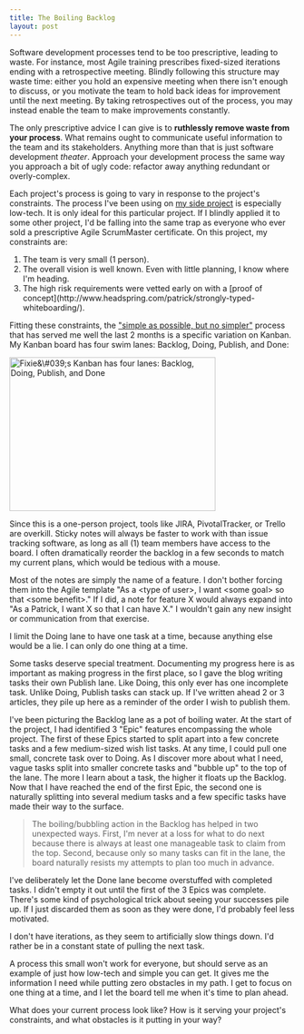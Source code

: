 ```yaml
---
title: The Boiling Backlog
layout: post
---
```


Software development processes tend to be too prescriptive, leading to waste. For instance, most Agile training prescribes fixed-sized iterations ending with a retrospective meeting. Blindly following this structure may waste time: either you hold an expensive meeting when there isn't enough to discuss, or you motivate the team to hold back ideas for improvement until the next meeting. By taking retrospectives out of the process, you may instead enable the team to make improvements constantly.

The only prescriptive advice I can give is to **ruthlessly remove waste from your process**. What remains ought to communicate useful information to the team and its stakeholders. Anything more than that is just software development *theater*. Approach your development process the same way you approach a bit of ugly code: refactor away anything redundant or overly-complex.

Each project's process is going to vary in response to the project's constraints. The process I've been using on [my side project](https://github.com/plioi/fixie) is especially low-tech. It is only ideal for this particular project. If I blindly applied it to some other project, I'd be falling into the same trap as everyone who ever sold a prescriptive Agile ScrumMaster certificate. On this project, my constraints are:

<ol>
<li>The team is very small (1 person).</li>
<li>The overall vision is well known. Even with little planning, I know where I'm heading.</li>
<li>The high risk requirements were vetted early on with a [proof of concept](http://www.headspring.com/patrick/strongly-typed-whiteboarding/).</li></ol>

Fitting these constraints, the ["simple as possible, but no simpler"](http://c2.com/cgi/wiki?EinsteinPrinciple) process that has served me well the last 2 months is a specific variation on Kanban. My Kanban board has four swim lanes: Backlog, Doing, Publish, and Done:

<a href="http://www.headspring.com/wp-content/uploads/2013/05/kanban.png"><img src="http://www.headspring.com/wp-content/uploads/2013/05/kanban.png" alt="Fixie&\#039;s Kanban has four lanes: Backlog, Doing, Publish, and Done" width="363" height="271" class="aligncenter size-full wp-image-6525" /></a>

Since this is a one-person project, tools like JIRA, PivotalTracker, or Trello are overkill. Sticky notes will always be faster to work with than issue tracking software, as long as all (1) team members have access to the board. I often dramatically reorder the backlog in a few seconds to match my current plans, which would be tedious with a mouse.

Most of the notes are simply the name of a feature. I don't bother forcing them into the Agile template "As a &lt;type of user&gt;, I want &lt;some goal&gt; so that &lt;some benefit&gt;." If I did, a note for feature X would always expand into "As a Patrick, I want X so that I can have X." I wouldn't gain any new insight or communication from that exercise.

I limit the Doing lane to have one task at a time, because anything else would be a lie. I can only do one thing at a time.

Some tasks deserve special treatment. Documenting my progress here is as important as making progress in the first place, so I gave the blog writing tasks their own Publish lane. Like Doing, this only ever has one incomplete task.  Unlike Doing, Publish tasks can stack up. If I've written ahead 2 or 3 articles, they pile up here as a reminder of the order I wish to publish them.

I've been picturing the Backlog lane as a pot of boiling water. At the start of the project, I had identified 3 "Epic" features encompassing the whole project. The first of these Epics started to split apart into a few concrete tasks and a few medium-sized wish list tasks. At any time, I could pull one small, concrete task over to Doing. As I discover more about what I need, vague tasks split into smaller concrete tasks and "bubble up" to the top of the lane. The more I learn about a task, the higher it floats up the Backlog. Now that I have reached the end of the first Epic, the second one is naturally splitting into several medium tasks and a few specific tasks have made their way to the surface.

<blockquote>The boiling/bubbling action in the Backlog has helped in two unexpected ways. First, I'm never at a loss for what to do next because there is always at least one manageable task to claim from the top. Second, because only so many tasks can fit in the lane, the board naturally resists my attempts to plan too much in advance.</blockquote>

I've deliberately let the Done lane become overstuffed with completed tasks. I didn't empty it out until the first of the 3 Epics was complete. There's some kind of psychological trick about seeing your successes pile up. If I just discarded them as soon as they were done, I'd probably feel less motivated.

I don't have iterations, as they seem to artificially slow things down. I'd rather be in a constant state of pulling the next task.

A process this small won't work for everyone, but should serve as an example of just how low-tech and simple you can get. It gives me the information I need while putting zero obstacles in my path. I get to focus on one thing at a time, and I let the board tell me when it's time to plan ahead.

What does your current process look like? How is it serving your project's constraints, and what obstacles is it putting in your way?